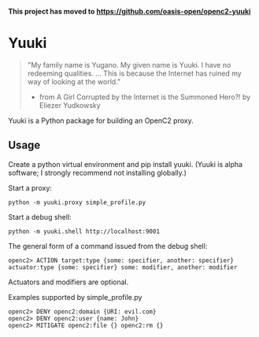 **This project has moved to https://github.com/oasis-open/openc2-yuuki**

# Yuuki

> "My family name is Yugano. My given name is Yuuki. I have no redeeming qualities.
> ...
> This is because the Internet has ruined my way of looking at the world."
> - from A Girl Corrupted by the Internet is the Summoned Hero?! by Eliezer Yudkowsky

Yuuki is a Python package for building an OpenC2 proxy.

## Usage

Create a python virtual environment and pip install yuuki. (Yuuki is alpha software; I strongly recommend not installing globally.)

Start a proxy:

    python -m yuuki.proxy simple_profile.py

Start a debug shell:

    python -m yuuki.shell http://localhost:9001

The general form of a command issued from the debug shell:

    openc2> ACTION target:type {some: specifier, another: specifier} actuator:type {some: specifier} some: modifier, another: modifier

Actuators and modifiers are optional.

Examples supported by simple_profile.py

    openc2> DENY openc2:domain {URI: evil.com}
    openc2> DENY openc2:user {name: John}
    openc2> MITIGATE openc2:file {} openc2:rm {}

